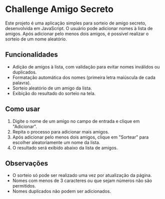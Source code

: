 # Challenge Amigo Secreto
Este projeto é uma aplicação simples para sorteio de amigo secreto, desenvolvida em JavaScript. O usuário pode adicionar nomes à lista de amigos. Após adicionar pelo menos dois amigos, é possível realizar o sorteio de um nome aleatório.

## Funcionalidades

- Adição de amigos à lista, com validação para evitar nomes inválidos ou duplicados.
- Formatação automática dos nomes (primeira letra maiúscula de cada palavra).
- Sorteio aleatório de um amigo da lista.
- Exibição do resultado do sorteio na tela.

## Como usar

1. Digite o nome de um amigo no campo de entrada e clique em "Adicionar".
2. Repita o processo para adicionar mais amigos.
3. Após adicionar pelo menos dois amigos, clique em "Sortear" para escolher aleatoriamente um nome da lista.
4. O resultado será exibido abaixo da lista de amigos.

## Observações
- O sorteio só pode ser realizado uma vez por atualização da página.
- Nomes com menos de 3 caracteres ou que sejam números não são permitidos.
- Nomes duplicados não podem ser adicionados.